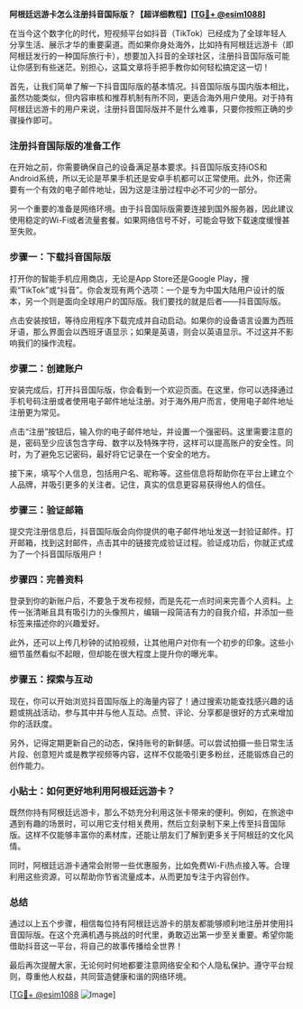 **阿根廷远游卡怎么注册抖音国际版？【超详细教程】[[TG💪+ @esim1088](https://t.me/s/esim1088)]**

在当今这个数字化的时代，短视频平台如抖音（TikTok）已经成为了全球年轻人分享生活、展示才华的重要渠道。而如果你身处海外，比如持有阿根廷远游卡（即阿根廷发行的一种国际旅行卡），想要加入抖音的全球社区，注册抖音国际版可能让你感到有些迷茫。别担心，这篇文章将手把手教你如何轻松搞定这一切！

首先，让我们简单了解一下抖音国际版的基本情况。抖音国际版与国内版本相比，虽然功能类似，但内容审核和推荐机制有所不同，更适合海外用户使用。对于持有阿根廷远游卡的用户来说，注册抖音国际版并不是什么难事，只要你按照正确的步骤操作即可。

### 注册抖音国际版的准备工作

在开始之前，你需要确保自己的设备满足基本要求。抖音国际版支持iOS和Android系统，所以无论是苹果手机还是安卓手机都可以正常使用。此外，你还需要有一个有效的电子邮件地址，因为这是注册过程中必不可少的一部分。

另一个重要的准备是网络环境。由于抖音国际版需要连接到国外服务器，因此建议使用稳定的Wi-Fi或者流量套餐。如果网络信号不好，可能会导致下载速度缓慢甚至失败。

### 步骤一：下载抖音国际版

打开你的智能手机应用商店，无论是App Store还是Google Play，搜索“TikTok”或“抖音”。你会发现有两个选项：一个是专为中国大陆用户设计的版本，另一个则是面向全球用户的国际版。我们要找的就是后者——抖音国际版。

点击安装按钮，等待应用程序下载完成并自动启动。如果你的设备语言设置为西班牙语，那么界面会以西班牙语显示；如果是英语，则会以英语显示。不过这并不影响我们的操作流程。

### 步骤二：创建账户

安装完成后，打开抖音国际版，你会看到一个欢迎页面。在这里，你可以选择通过手机号码注册或者使用电子邮件地址注册。对于海外用户而言，使用电子邮件地址注册更为常见。

点击“注册”按钮后，输入你的电子邮件地址，并设置一个强密码。这里需要注意的是，密码至少应该包含字母、数字以及特殊字符，这样可以提高账户的安全性。同时，为了避免忘记密码，最好将它记录在一个安全的地方。

接下来，填写个人信息，包括用户名、昵称等。这些信息将帮助你在平台上建立个人品牌，并吸引更多的关注者。记住，真实的信息更容易获得他人的信任。

### 步骤三：验证邮箱

提交完注册信息后，抖音国际版会向你提供的电子邮件地址发送一封验证邮件。打开邮箱，找到这封邮件，点击其中的链接完成验证过程。验证成功后，你就正式成为了一个抖音国际版用户！

### 步骤四：完善资料

登录到你的新账户后，不要急于发布视频，而是先花一点时间来完善个人资料。上传一张清晰且具有吸引力的头像照片，编辑一段简洁有力的自我介绍，并添加一些标签来描述你的兴趣爱好。

此外，还可以上传几秒钟的试拍视频，让其他用户对你有一个初步的印象。这些小细节虽然看似不起眼，但却能在很大程度上提升你的曝光率。

### 步骤五：探索与互动

现在，你可以开始浏览抖音国际版上的海量内容了！通过搜索功能查找感兴趣的话题或挑战活动，参与其中并与他人互动。点赞、评论、分享都是很好的方式来增加你的活跃度。

另外，记得定期更新自己的动态，保持账号的新鲜感。可以尝试拍摄一些日常生活片段、创意短片或是教学视频等内容，这样不仅能吸引更多粉丝，还能锻炼自己的创作能力。

### 小贴士：如何更好地利用阿根廷远游卡？

既然你持有阿根廷远游卡，那么不妨充分利用这张卡带来的便利。例如，在旅途中遇到有趣的场景时，可以用它支付相关费用，然后立刻录制下来上传至抖音国际版。这样不仅能够丰富你的素材库，还能让朋友们了解到更多关于阿根廷的文化风情。

同时，阿根廷远游卡通常会附带一些优惠服务，比如免费Wi-Fi热点接入等。合理利用这些资源，可以帮助你节省流量成本，从而更加专注于内容创作。

### 总结

通过以上五个步骤，相信每位持有阿根廷远游卡的朋友都能够顺利地注册并使用抖音国际版。在这个充满机遇与挑战的时代里，勇敢迈出第一步至关重要。希望你能借助抖音这一平台，将自己的故事传播给全世界！

最后再次提醒大家，无论何时何地都要注意网络安全和个人隐私保护。遵守平台规则，尊重他人权益，共同营造健康和谐的网络环境。

[[TG💪+ @esim1088](https://t.me/s/esim1088) ![Image](https://i.postimg.cc/4NQfJmqS/Snipaste-2025-05-13-00-14-12.png)]